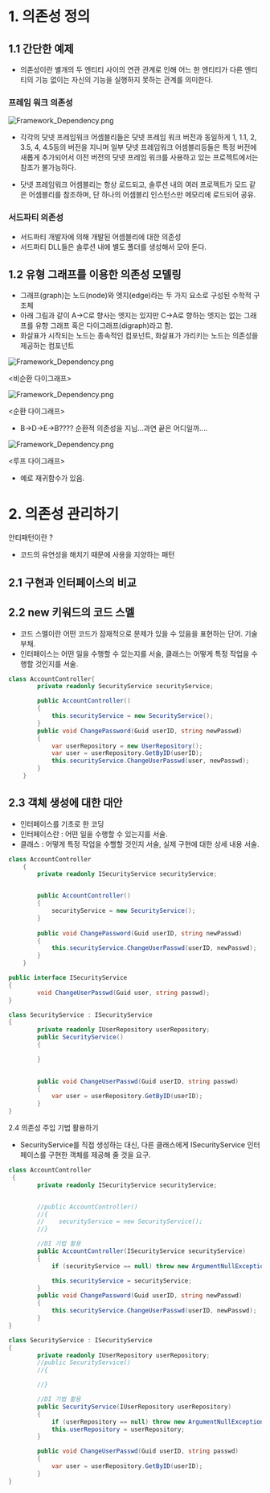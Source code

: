 # **1. 의존성 정의**
## 1.1  간단한 예제
* 의존성이란 별개의 두 엔티티 사이의 연관 관계로 인해 어느 한 엔티티가 다른 엔티티의 기능 없이는 자신의 기능을 실행하지 못하는 관계를 의미한다.
### 프레임 워크 의존성
![Framework_Dependency.png](2019년%204월/3조/김인중/ch.2/images/Framework_Dependency.png)

+ 각각의 닷넷 프레임워크 어셈블리들은 닷넷 프레임 워크 버전과 동일하게 1, 1.1, 2, 3.5, 4, 4.5등의 버전을 지니며 일부 닷넷 프레임워크 어셈블리등들은 특정 버전에 새롭게 추가되어서 이전 버전의 닷넷 프레임 워크를 사용하고 있는 프로젝트에서는 참조가 불가능하다.
* 닷넷 프레임워크 어셈블리는 항상 로드되고, 솔루션 내의 여러 프로젝트가 모드 같은 어셈블리를 참조하며, 단 하나의 어셈블리 인스턴스만 메모리에 로드되어 공유. 


### 서드파티 의존성
* 서드파티 개발자에 의해 개발된 어셈블리에 대한 의존성
* 서드파티 DLL들은 솔루션 내에 별도 폴더를 생성해서 모아 둔다.

## 1.2 유형 그래프를 이용한 의존성 모델링
* 그래프(graph)는 노드(node)와 엣지(edge)라는 두 가지 요소로 구성된 수학적 구조체
* 아래 그림과 같이 A->C로 향사는 엣지는 있지만 C->A로 향하는 엣지는 없는 그래프를 유향 그래프 혹은 다이그래프(digraph)라고 함.
* 화살표가 시작되는 노드는 종속적인 컴포넌트, 화살표가 가리키는 노드는 의존성을 제공하는 컴포넌트


![Framework_Dependency.png](2019년%204월/3조/김인중/ch.2/images/비순환_다이그래프.png)

<비순환 다이그래프>

![Framework_Dependency.png](2019년%204월/3조/김인중/ch.2/images/순환_다이그래프.png)

<순환 다이그래프>
* B->D->E->B???? 순환적 의존성을 지님...과연 끝은 어디일까....

![Framework_Dependency.png](2019년%204월/3조/김인중/ch.2/images/루프_다이그래프.png)

<루프 다이그래프>
* 예로 재귀함수가 있음.


# 2. 의존성 관리하기 
안티패턴이란 ?
 - 코드의 유연성을 해치기 때문에 사용을 지양하는 패턴
 
## 2.1 구현과 인터페이스의 비교
## 2.2 new 키워드의 코드 스멜
 -  코드 스멜이란 어떤 코드가 잠재적으로 문제가 있을 수 있음을 표현하는 단어. 기술 부채.
 -  인터페이스는 어떤 일을 수행할 수 있는지를 서술, 클래스는 어떻게 특정 작업을 수행할 것인지를 서술.

```cs
class AccountController{
        private readonly SecurityService securityService;

        public AccountController()
        {
            this.securityService = new SecurityService();
        }
        public void ChangePassword(Guid userID, string newPasswd)
        {
            var userRepository = new UserRepository();
            var user = userRepository.GetByID(userID);
            this.securityService.ChangeUserPasswd(user, newPasswd);
        }
    }
```
## 2.3 객체 생성에 대한 대안
 - 인터페이스를 기초로 한 코딩
 - 인터페이스란 : 어떤 일을 수행할 수 있는지를 서술.
 - 클래스 : 어떻게 특정 작업을 수핼할 것인지 서술, 실제 구현에 대한 상세 내용 서술. 

```cs
class AccountController
    {
        private readonly ISecurityService securityService;


        public AccountController()
        {
            securityService = new SecurityService();
        }
        
        public void ChangePassword(Guid userID, string newPasswd)
        {            
            this.securityService.ChangeUserPasswd(userID, newPasswd);
        }
    }
```

```cs
public interface ISecurityService
{
        void ChangeUserPasswd(Guid user, string passwd);
}   

class SecurityService : ISecurityService
{
        private readonly IUserRepository userRepository;
        public SecurityService()
        {

        }
       

        public void ChangeUserPasswd(Guid userID, string passwd)
        {
            var user = userRepository.GetByID(userID);
        }
}
```    
    
2.4 의존성 주입 기법 활용하기
 - SecurityService를 직접 생성하는 대신, 다른 클래스에게 ISecurityService 인터페이스를 구현한 객체를 제공해 줄 것을 요구.

```cs
class AccountController
 {
        private readonly ISecurityService securityService;


        //public AccountController()
        //{
        //    securityService = new SecurityService();
        //}

        //DI 기법 활용
        public AccountController(ISecurityService securityService)
        {
            if (securityService == null) throw new ArgumentNullException("securityService");

            this.securityService = securityService;
        }
        public void ChangePassword(Guid userID, string newPasswd)
        {            
            this.securityService.ChangeUserPasswd(userID, newPasswd);
        }
}
```


```cs
class SecurityService : ISecurityService
{
        private readonly IUserRepository userRepository;
        //public SecurityService()
        //{

        //}        

        //DI 기법 활용
        public SecurityService(IUserRepository userRepository)
        {
            if (userRepository == null) throw new ArgumentNullException("userRepository");
            this.userRepository = userRepository;
        }

        public void ChangeUserPasswd(Guid userID, string passwd)
        {
            var user = userRepository.GetByID(userID);
        }
}
```
    
